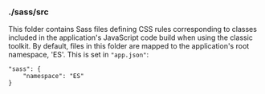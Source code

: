 ### ./sass/src

This folder contains Sass files defining CSS rules corresponding to classes
included in the application's JavaScript code build when using the classic toolkit.
By default, files in this folder are mapped to the application's root namespace, 'ES'.
This is set in `"app.json"`:

    "sass": {
        "namespace": "ES"
    }